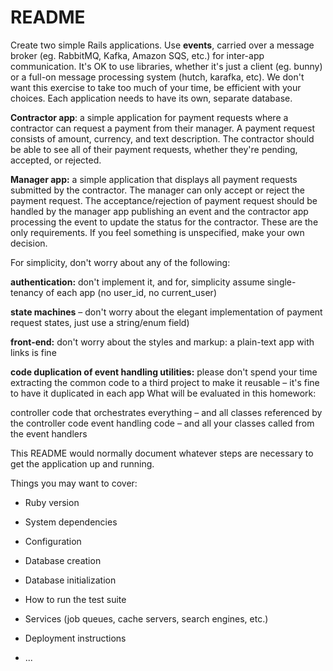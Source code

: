# README
Create two simple Rails applications. Use **events**, carried over a message broker (eg. RabbitMQ, Kafka, Amazon SQS, etc.) for inter-app communication. It's OK to use libraries, whether it's just a client (eg. bunny) or a full-on message processing system (hutch, karafka, etc). We don't want this exercise to take too much of your time, be efficient with your choices. Each application needs to have its own, separate database.

**Contractor app**: a simple application for payment requests where a contractor can request a payment from their manager. A payment request consists of amount, currency, and text description. The contractor should be able to see all of their payment requests, whether they're pending, accepted, or rejected.

**Manager app:** a simple application that displays all payment requests submitted by the contractor. The manager can only accept or reject the payment request. The acceptance/rejection of payment request should be handled by the manager app publishing an event and the contractor app processing the event to update the status for the contractor.
These are the only requirements. If you feel something is unspecified, make your own decision.

For simplicity, don't worry about any of the following:

**authentication:** don't implement it, and for, simplicity assume single-tenancy of each app (no user_id, no current_user)

**state machines** – don't worry about the elegant implementation of payment request states, just use a string/enum field)

**front-end:** don't worry about the styles and markup: a plain-text app with links is fine

**code duplication of event handling utilities:** please don't spend your time extracting the common code to a third project to make it reusable – it's fine to have it duplicated in each app
What will be evaluated in this homework:

controller code that orchestrates everything – and all classes referenced by the controller code
event handling code – and all your classes called from the event handlers



This README would normally document whatever steps are necessary to get the
application up and running.

Things you may want to cover:

* Ruby version

* System dependencies

* Configuration

* Database creation

* Database initialization

* How to run the test suite

* Services (job queues, cache servers, search engines, etc.)

* Deployment instructions

* ...